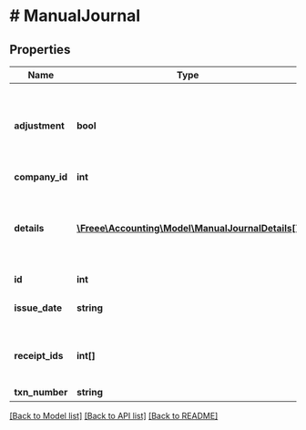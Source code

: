 # # ManualJournal

## Properties

Name | Type | Description | Notes
------------ | ------------- | ------------- | -------------
**adjustment** | **bool** | 決算整理仕訳フラグ（falseまたは未指定の場合: 日常仕訳） |
**company_id** | **int** | 事業所ID |
**details** | [**\Freee\Accounting\Model\ManualJournalDetails[]**](ManualJournalDetails.md) | 貸借行一覧（配列）: 貸借合わせて100行まで登録できます。 |
**id** | **int** | 振替伝票ID |
**issue_date** | **string** | 発生日 (yyyy-mm-dd) |
**receipt_ids** | **int[]** | ファイルボックス（証憑ファイル）ID | [optional]
**txn_number** | **string** | 仕訳番号 |

[[Back to Model list]](../../README.md#models) [[Back to API list]](../../README.md#endpoints) [[Back to README]](../../README.md)
